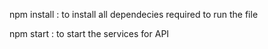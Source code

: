 npm install : to install all dependecies required to run the file

npm start : to start the services for API